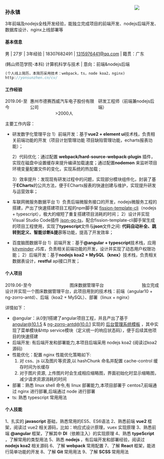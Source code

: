 <div>
    <span><h3>孙永镇</h3></span>
    <div style="float: right; margin-top: -50px; width: 80px;">
        <img src ="http://122.51.184.238/storage/files/1_1_收藏/2_51_avatar.jpeg"/>
    </div>
</div>
3年前端及nodejs全栈开发经验，能独立完成项目的前端开发、nodejs后端开发、数据库设计、nginx上线部署等




####  基本信息

男 |    27岁 |    3年经验 |    18307682491 |  1315976441@qq.com |  籍贯：广东

(韩山师范学院-本科) 计算机科学与技术 |    意向：前端&nodejs后端



```js
(个人线上简历，本简历采用技术：webpack，ts，node koa2，nginx)
http://yonsunzhen.cn/cv/
```



#### 工作经验

<div style="display: flex; justify-content: space-between;">
    <div>2019.06-至今</div>
    <div>
        <a href="https://www.desaysv.com/" style="text-decoration-line: none">惠州市德赛西威汽车电子股份有限公司</a>
        <div style="text-align: center;">>2000人</div>
    </div>
    <div>研发工程师（前端兼nodejs后端）</div>
</div>

主要工作内容：

- 研发数字化管理平台
  1）前端开发：基于<b>vue2 + element ui</b>技术栈，负责相关前端功能的开发（项目计划管理功能 项目缺陷管理功能，echarts报表功能）；

  2）代码优化：通过配置 <b>webpack/hard-source-webpack-plugin</b> 插件，实现在磁盘中设置缓存来提升编译加载速度；通过配置<b>nodemon</b> 来监听项目环境变量配置文件的变化，实现系统的热加载 ; 

  3）效率提升：发现现有研发过程中的问题，实现部分模块组件化，封装了基于<b>ECharts</b>的公共方法，便于ECharts报表的快速创建与维护，实现提升研发与运营效率；



- 车联网微服务数据平台
  1）负责后端微服务接口的开发，nodejs微服务工程的搭建，产出了快速搭建项目工程的npm脚手架 [fission-template-cli](https://www.npmjs.com/package/fission-template-cli)（nodejs + typescript），极大的缩短了重复搭建项目消耗的时间；
  2）设计并实现Visual Studio Code插件 [json-go-ts](https://marketplace.visualstudio.com/items?itemName=yonsunzhen.json-go-ts)，配合fission-template-cli脚手架生成的项目工程使用，实现了<b>typescript</b>文件与<b>json</b>文件之间: <b>代码自动补全、跳转到定义、智能诊断&提示</b>等功能，提高了开发效率；



- 百度脑图数据平台
	1）前端开发：基于<b>@angular + typescript</b>技术栈，应用 [kityminder](https://github.com/fex-team/kityminder-core) JS库，负责相关前端功能的开发，设计并实现了动态用户权限功能；
	2）后端开发：基于<b>nodejs koa2 + MySQL（knex）</b>技术栈，负责相关数据表设计，<b>restful</b> api接口开发；  
	
	



#### 个人项目

<div style="display: flex; justify-content: space-between;">
    <div>2019.06-至今</div>
    <div>
        <a href="http://www.yonsunzhen.cn/storage/#/files/all-files" style="text-decoration-line: none">图床数据管理平台</a>
    </div>
    <div>独立完成</div>
</div>
设计并实现一个图床数据管理平台，此项目用到的技术栈：前端（angular10 + ng-zorro-antd）、后端（koa2 + MySQL）、部署（linux + nginx）

详情如下：
- @angular：从0到1搭建了angular项目工程，并且产出了基于 angular@10.1.5 & ng-zorro-antd@10.0.1 实现的 [后台管理系统模板](https://github.com/YonSunZhen/ng-antd-admin) ，其中实现了菜单模块&http service模块（定义统一的响应状态码），便于后续其他项目的快速搭建
- 后端开发: 有后端开发和部署能力,本项目后端采用 nodejs koa2 (阅读过koa2源码)
- 性能优化：配置 nginx 性能优化策略如下:
	1) 对 css、js 以及图片等资源,以 hashChunk 命名并配置 cache-control 缓存时间为长缓存 
	2) 对于图片资源, 上传图片时会生成相应缩略图，界面初始化时显示缩略图，减少请求资源消耗的时间
- 部署：熟悉 linux shell 命令,有 linux 部署能力,本项目部署于 centos7,前端通过 nginx 进行部署,后端通过 node 进行部署  
- ts: 熟悉 typescript 常用用法



#### 个人技能
1、扎实的 <b>javascript</b> 基础，熟悉常用的ES5、ES6语法
2、熟悉前端  <b>vue2 </b> 框架，阅读过 vue2 相关源码，比如：响应式设计原理，vuex 实现原理
3、熟悉前端  <b>@angular </b> 框架，了解其中 <b>DI</b>（依赖注入）的实现原理
4、熟悉  <b>typeScript </b>，了解常用的类型用法
5、熟悉  <b>nodejs </b>，有后端开发和部署经验，阅读过  <b>nodejs koa2 </b> 相关源码
6、了解  <b>webpack </b> 常用配置
7、了解  <b>React </b> 框架，能进行简单功能的开发
8、了解 <b>Git </b>常用用法 
9、了解 <b>SCSS </b>常用用法